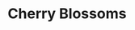---
layout: post
title: "Cherry Blossoms"
category: portfolio
tags: illustration
thumbnail: /portfolio/thumbs/cherryblossomthumb.png
full: /portfolio/full/Blossoms/full.jpg
detail: /portfolio/detail/blossom.jpg
orientation: portrait
medium: Digital Painting
description:
---